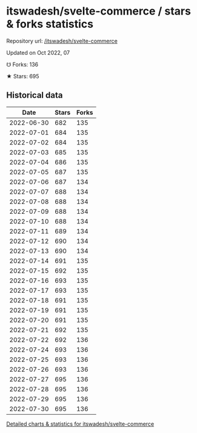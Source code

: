 # itswadesh/svelte-commerce / stars & forks statistics

Repository url: [/itswadesh/svelte-commerce](https://github.com/itswadesh/svelte-commerce)

Updated on Oct 2022, 07

☋ Forks: 136

★ Stars: 695

## Historical data
| Date | Stars | Forks |
|------|-------|-------|
| 2022-06-30 | 682 | 135 | 
| 2022-07-01 | 684 | 135 | 
| 2022-07-02 | 684 | 135 | 
| 2022-07-03 | 685 | 135 | 
| 2022-07-04 | 686 | 135 | 
| 2022-07-05 | 687 | 135 | 
| 2022-07-06 | 687 | 134 | 
| 2022-07-07 | 688 | 134 | 
| 2022-07-08 | 688 | 134 | 
| 2022-07-09 | 688 | 134 | 
| 2022-07-10 | 688 | 134 | 
| 2022-07-11 | 689 | 134 | 
| 2022-07-12 | 690 | 134 | 
| 2022-07-13 | 690 | 134 | 
| 2022-07-14 | 691 | 135 | 
| 2022-07-15 | 692 | 135 | 
| 2022-07-16 | 693 | 135 | 
| 2022-07-17 | 693 | 135 | 
| 2022-07-18 | 691 | 135 | 
| 2022-07-19 | 691 | 135 | 
| 2022-07-20 | 691 | 135 | 
| 2022-07-21 | 692 | 135 | 
| 2022-07-22 | 692 | 136 | 
| 2022-07-24 | 693 | 136 | 
| 2022-07-25 | 693 | 136 | 
| 2022-07-26 | 693 | 136 | 
| 2022-07-27 | 695 | 136 | 
| 2022-07-28 | 695 | 136 | 
| 2022-07-29 | 695 | 136 | 
| 2022-07-30 | 695 | 136 | 


[Detailed charts & statistics for itswadesh/svelte-commerce](https://reviewgithub.com/rep/itswadesh/svelte-commerce)
